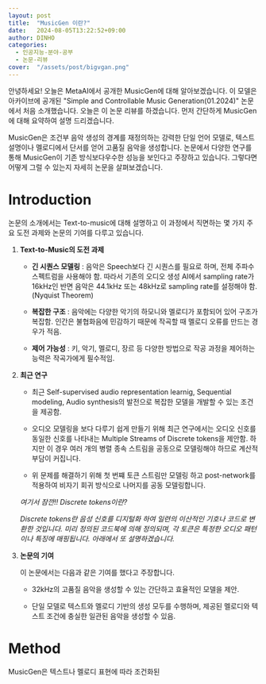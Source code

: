 ```yaml
---
layout: post
title:  "MusicGen 이란?"
date:   2024-08-05T13:22:52+09:00
author: DINHO
categories:
  - 인공지능-분야-공부
  - 논문-리뷰
cover:  "/assets/post/bigvgan.png"
---
```


안녕하세요! 오늘은 MetaAI에서 공개한 MusicGen에 대해 알아보겠습니다. 이 모델은 아카이브에 공개된 "Simple and Controllable Music Generation(01.2024)" 논문에서 처음 소개했습니다. 오늘은 이 논문 리뷰를 하겠습니다. 먼저 간단하게 MusicGen에 대해 요약하여 설명 드리겠습니다. 

MusicGen은 조건부 음악 생성의 경계를 재정의하는 강력한 단일 언어 모델로, 텍스트 설명이나 멜로디에서 단서를 얻어 고품질 음악을 생성합니다. 논문에서 다양한 연구를 통해 MusicGen이 기존 방식보다우수한 성능을 보인다고 주장하고 있습니다. 그렇다면 어떻게 그럴 수 있는지 자세히 논문을 살펴보겠습니다.

# Introduction

논문의 소개에서는 Text-to-music에 대해 설명하고 이 과정에서 직면하는 몇 가지 주요 도전 과제와 논문의 기여를 다루고 있습니다.

1. __Text-to-Music의 도전 과제__

    - __긴 시퀀스 모델링__ : 음악은 Speech보다 긴 시퀀스를 필요로 하며, 전체 주파수 스펙트럼을 사용해야 함. 따라서 기존의 오디오 생성 AI에서 sampling rate가 16kHz인 반면 음악은 44.1kHz 또는 48kHz로 sampling rate를 설정해야 함.(Nyquist Theorem)
        
    - __복잡한 구조__ : 음악에는 다양한 악기의 하모니와 멜로디가 포함되어 있어 구조가 복잡함. 인간은 불협화음에 민감하기 때문에 작곡할 때 멜로디 오류를 만드는 경우가 적음.

    - __제어 가능성__ : 키, 악기, 멜로디, 장르 등 다양한 방법으로 작공 과정을 제어하는 능력은 작곡가에게 필수적임.

2. __최근 연구__

    - 최근 Self-supervised audio representation learnig, Sequential modeling, Audio synthesis의 발전으로 복잡한 모델을 개발할 수 있는 조건을 제공함.

    - 오디오 모델링을 보다 다루기 쉽게 만들기 위해 최근 연구에서는 오디오 신호를 동일한 신호를 나타내는 Multiple Streams of Discrete tokens을 제안함. 하지만 이 경우 여러 개의 병렬 종속 스트림을 공동으로 모델링해야 하므로 계산적 부담이 커집니다.

    - 위 문제를 해결하기 위해 첫 번쨰 토큰 스트림만 모델링 하고 post-network를 적용하여 비자기 회귀 방식으로 나머지를 공동 모델링합니다.

    _여기서 잠깐!! Discrete tokens이란?_

    _Discrete tokens란 음성 신호를 디지털화 하여 일련의 이산적인 기호나 코드로 변환한 것입니다. 미리 정의된 코드북에 의해 정의되며, 각 토큰은 특정한 오디오 패턴이나 특징에 매핑됩니다. 아래에서 또 설명하겠습니다._

3. __논문의 기여__

    이 논문에서는 다음과 같은 기여를 했다고 주장합니다.

    - 32kHz의 고품질 음악을 생성할 수 있는 간단하고 효율적인 모델을 제안.
    
    - 단일 모델로 텍스트와 멜로디 기반의 생성 모두를 수행하며, 제공된 멜로디와 텍스트 조건에 충실한 일관된 음악을 생성할 수 있음.

# Method

MusicGen은 텍스트나 멜로디 표현에 따라 조건화된